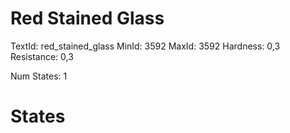 # Red Stained Glass
TextId: red_stained_glass
MinId: 3592
MaxId: 3592
Hardness: 0,3
Resistance: 0,3

Num States: 1
# States
```

```